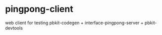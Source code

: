 # pingpong-client
web client for testing pbkit-codegen + interface-pingpong-server + pbkit-devtools
